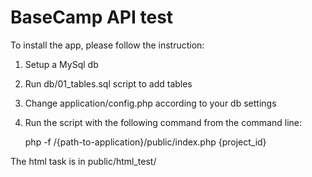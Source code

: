 BaseCamp API test
=======

To install the app, please follow the instruction:

1. Setup a MySql db
2. Run db/01_tables.sql script to add tables
3. Change application/config.php according to your db settings
4. Run the script with the following command from the command line:

	php -f /{path-to-application}/public/index.php {project_id}

The html task is in public/html_test/

